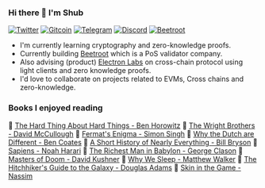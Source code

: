 ### Hi there 👋 I'm Shub

<p>
    <a href="https://twitter.com/sy100x" target="_blank"><img alt="Twitter"
        src="https://img.shields.io/badge/Twitter-1DA1F2?style=for-the-badge&logo=twitter&logoColor=white"/></a>
    <a href="https://gitcoin.co/smol-ninja" target="_blank"><img alt="Gitcoin"
        src="https://img.shields.io/badge/Gitcoin-00E2AC?style=for-the-badge"/></a>
    <a href="https://t.me/sy100x" target="_blank"><img alt="Telegram"
        src="https://img.shields.io/badge/Telegram-26A5E4?style=for-the-badge&logo=telegram&logoColor=white"/></a>
    <a href="https://discordapp.com/users/SY#5046" target="_blank"><img alt="Discord"
        src="https://img.shields.io/badge/Discord-5865F2?style=for-the-badge&logo=Discord&logoColor=white"/></a>
    <a href="https://beetroot.ai/" target="_blank"><img alt="Beetroot"
        src="https://img.shields.io/badge/Stake%20your%20AVAX-8b5cf6?style=for-the-badge&logoColor=white"/></a>
</p>

- I'm currently learning cryptography and zero-knowledge proofs.
- Currently building [Beetroot](https://beetroot.ai/) which is a PoS validator company.
- Also advising (product) [Electron Labs](https://electronlabs.org/) on cross-chain protocol using light clients and zero knowledge proofs.
- I'd love to collaborate on projects related to EVMs, Cross chains and zero-knowledge.

### Books I enjoyed reading

📘 [The Hard Thing About Hard Things - Ben Horowitz](https://www.goodreads.com/book/show/18176747-the-hard-thing-about-hard-things) 📘 [The Wright Brothers - David McCullough](https://www.goodreads.com/book/show/22609391-the-wright-brothers) 📘 [Fermat's Enigma - Simon Singh](https://www.goodreads.com/book/show/38412.Fermat_s_Enigma) 📘 [Why the Dutch are Different - Ben Coates](https://www.goodreads.com/book/show/25860139-why-the-dutch-are-different) 📘 [A Short History of Nearly Everything - Bill Bryson](https://www.goodreads.com/book/show/21.A_Short_History_of_Nearly_Everything) 📘 [Sapiens - Noah Harari](https://www.goodreads.com/book/show/23692271-sapiens) 📘 [The Richest Man in Babylon - George Clason](https://www.goodreads.com/book/show/1052.The_Richest_Man_in_Babylon) 📘 [Masters of Doom - David Kushner](https://www.goodreads.com/book/show/222146.Masters_of_Doom) 📘 [Why We Sleep - Matthew Walker](https://www.goodreads.com/book/show/34466963-why-we-sleep) 📘 [The Hitchhiker's Guide to the Galaxy - Douglas Adams](https://www.goodreads.com/book/show/386162.The_Hitchhiker_s_Guide_to_the_Galaxy) 📘 [Skin in the Game - Nassim](https://www.goodreads.com/book/show/36064445-skin-in-the-game)
